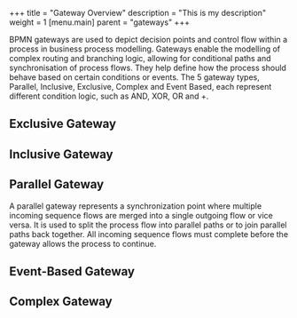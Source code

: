 +++
title = "Gateway Overview"
description = "This is my description"
weight = 1
[menu.main]
parent = "gateways"
+++

BPMN gateways are used to depict decision points and control flow within a process in business process modelling. Gateways enable the modelling of complex routing and branching logic, allowing for conditional paths and synchronisation of process flows. They help define how the process should behave based on certain conditions or events. The 5 gateway types, Parallel, Inclusive, Exclusive, Complex and Event Based, each represent different condition logic, such as AND, XOR, OR and +.

## Exclusive Gateway

## Inclusive Gateway

## Parallel Gateway
A parallel gateway represents a synchronization point where multiple incoming sequence flows are merged into a single outgoing flow or vice versa. It is used to split the process flow into parallel paths or to join parallel paths back together. All incoming sequence flows must complete before the gateway allows the process to continue.
## Event-Based Gateway

## Complex Gateway
